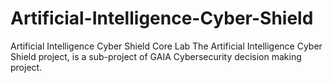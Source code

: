# Artificial-Intelligence-Cyber-Shield
Artificial Intelligence Cyber Shield
Core Lab
The Artificial Intelligence Cyber Shield project, is a sub-project of GAIA Cybersecurity decision making project.
